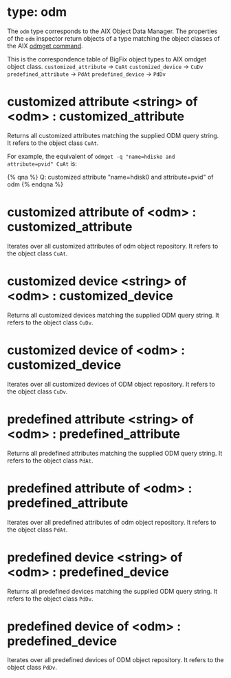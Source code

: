 # type: odm

The `odm` type corresponds to the AIX Object Data Manager.
The properties of the `odm` inspector return objects of a type matching the object classes of the AIX [odmget command](https://www.ibm.com/support/knowledgecenter/ssw_aix_71/o_commands/odmget.html).

This is the correspondence table of BigFix object types to AIX omdget object class.
`customized_attribute` -> `CuAt`
`customized_device` -> `CuDv`
`predefined_attribute` -> `PdAt`
`predefined_device` -> `PdDv`


# customized attribute &lt;string&gt; of &lt;odm&gt; : customized_attribute

Returns all customized attributes matching the supplied ODM query string. It refers to the object class `CuAt`.

For example, the equivalent of `odmget -q "name=hdisko and attribute=pvid" CuAt` is:

{% qna %}
Q: customized attribute "name=hdisk0 and attribute=pvid" of odm
{% endqna %}

# customized attribute of &lt;odm&gt; : customized_attribute

Iterates over all customized attributes of odm object repository. It refers to the object class `CuAt`.

# customized device &lt;string&gt; of &lt;odm&gt; : customized_device

Returns all customized devices matching the supplied ODM query string. It refers to the object class `CuDv`.

# customized device of &lt;odm&gt; : customized_device

Iterates over all customized devices of ODM object repository. It refers to the object class `CuDv`.

# predefined attribute &lt;string&gt; of &lt;odm&gt; : predefined_attribute

Returns all predefined attributes matching the supplied ODM query string. It refers to the object class `PdAt`.

# predefined attribute of &lt;odm&gt; : predefined_attribute

Iterates over all predefined attributes of odm object repository. It refers to the object class `PdAt`.

# predefined device &lt;string&gt; of &lt;odm&gt; : predefined_device

Returns all predefined devices matching the supplied ODM query string. It refers to the object class `PdDv`.

# predefined device of &lt;odm&gt; : predefined_device

Iterates over all predefined devices of ODM object repository. It refers to the object class `PdDv`.
